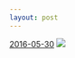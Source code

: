 ```yaml
---
layout: post
---
```


<p>
  <time><a href="/499">2016-05-30</a></time>
  <a href="/499"><img src="{{ site.assets_url }}/499-612.jpg" srcset="{{ site.assets_url }}/499-1224.jpg 1224w, {{ site.assets_url }}/499-918.jpg 918w, {{ site.assets_url }}/499-612.jpg 612w, {{ site.assets_url }}/499-306.jpg 306w" sizes="(min-width: 700px) 50vw, calc(100vw - 2rem)" /></a>
</p>
